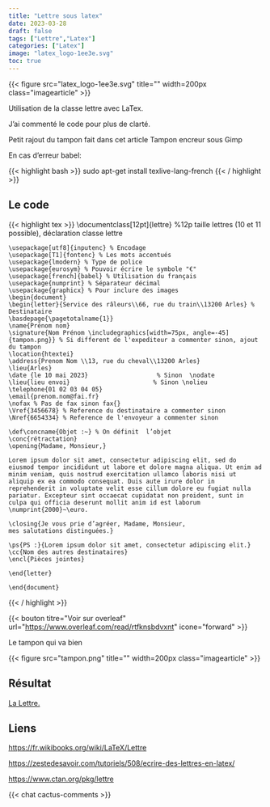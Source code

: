 ```yaml
---
title: "Lettre sous latex"
date: 2023-03-28
draft: false
tags: ["Lettre","Latex"]
categories: ["Latex"]
image: "latex_logo-1ee3e.svg"
toc: true
---
```

{{< figure src="latex_logo-1ee3e.svg" title="" width=200px class="imagearticle" >}}

Utilisation de la classe lettre avec LaTex.

J’ai commenté le code pour plus de clarté.

Petit rajout du tampon fait dans cet article Tampon encreur sous Gimp

En cas d’erreur babel:

{{< highlight bash >}}
sudo apt-get install texlive-lang-french
{{< / highlight >}}

## Le code

{{< highlight tex >}}
    \documentclass[12pt]{lettre} %12p taille lettres (10 et 11 possible), déclaration classe lettre
     
    \usepackage[utf8]{inputenc} % Encodage  
    \usepackage[T1]{fontenc} % Les mots accentués
    \usepackage{lmodern} % Type de police
    \usepackage{eurosym} % Pouvoir écrire le symbole "€"
    \usepackage[french]{babel} % Utilisation du français
    \usepackage{numprint} % Séparateur décimal
    \usepackage{graphicx} % Pour inclure des images
    \begin{document}
    \begin{letter}{Service des râleurs\\66, rue du train\\13200 Arles} % Destinataire
    \basdepage{\pagetotalname{1}}
    \name{Prénom nom}
    \signature{Nom Prénom \includegraphics[width=75px, angle=-45]{tampon.png}} % Si different de l'expediteur a commenter sinon, ajout du tampon
    \location{htextei}
    \address{Prenom Nom \\13, rue du cheval\\13200 Arles}
    \lieu{Arles}
    \date {le 10 mai 2023}                   % Sinon  \nodate
    \lieu{lieu envoi}                       % Sinon \nolieu
    \telephone{01 02 03 04 05}
    \email{prenom.nom@fai.fr}
    \nofax % Pas de fax sinon fax{}
    \Vref{3456678} % Reference du destinataire a commenter sinon
    \Nref{6654334} % Reference de l'envoyeur a commenter sinon
     
    \def\concname{Objet :~} % On définit  l’objet
    \conc{rétractation}
    \opening{Madame, Monsieur,}
     
    Lorem ipsum dolor sit amet, consectetur adipiscing elit, sed do eiusmod tempor incididunt ut labore et dolore magna aliqua. Ut enim ad minim veniam, quis nostrud exercitation ullamco laboris nisi ut aliquip ex ea commodo consequat. Duis aute irure dolor in reprehenderit in voluptate velit esse cillum dolore eu fugiat nulla pariatur. Excepteur sint occaecat cupidatat non proident, sunt in culpa qui officia deserunt mollit anim id est laborum \numprint{2000}~\euro.
     
    \closing{Je vous prie d’agréer, Madame, Monsieur,
    mes salutations distinguées.}
     
    \ps{PS :}{Lorem ipsum dolor sit amet, consectetur adipiscing elit.}
    \cc{Nom des autres destinataires}
    \encl{Pièces jointes}
     
    \end{letter}
     
    \end{document}
{{< / highlight >}}

{{< bouton titre="Voir sur overleaf" url="https://www.overleaf.com/read/rtfknsbdvxnt" icone="forward" >}}

Le tampon qui va bien

{{< figure src="tampon.png" title="" width=200px class="imagearticle" >}}

## Résultat

[La Lettre.](lettre.pdf)

## Liens
https://fr.wikibooks.org/wiki/LaTeX/Lettre

https://zestedesavoir.com/tutoriels/508/ecrire-des-lettres-en-latex/

https://www.ctan.org/pkg/lettre


{{< chat cactus-comments >}}

